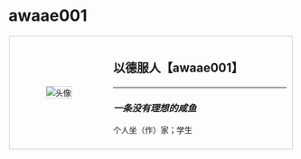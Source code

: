 # awaae001

<html>
<head>
    <style>
        .card {
            display: flex;
            border: 1px solid #ccc;
            width: 500px;
            margin: 0 auto;
        }
        .avatar {
            display: flex;
            justify-content: center; /* 水平居中对齐 */
            align-items: center; /* 垂直居中对齐 */
            flex: 1;
            padding: 10px;
        }
        .info {
            flex: 2;
            padding: 10px;
        }
        img {
            max-width: 100px;
            max-height: 100px;
            border: 1px solid #ccc;
        }
    </style>
</head>
<body>
    <div class="card">
        <div class="avatar">
            <img src="https://tuchuang-awaae001.oss-cn-hongkong.aliyuncs.com/
web ico/web.jpg" alt="头像">
        </div>
        <div class="info">
            <h2>以德服人【awaae001】<hr>
            <h3><em>一条没有理想的咸鱼</em></h3>
            <p>个人坐（作）家；学生</p>
        </div>
    </div>
</body>
</html>
